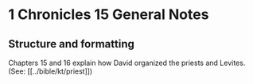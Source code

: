 # 1 Chronicles 15 General Notes
## Structure and formatting

Chapters 15 and 16 explain how David organized the priests and Levites. (See: [[../bible/kt/priest]])